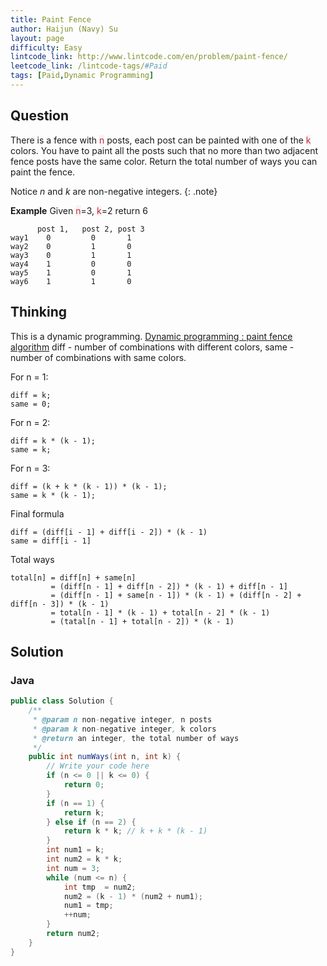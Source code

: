 ```yaml
---
title: Paint Fence
author: Haijun (Navy) Su
layout: page
difficulty: Easy
lintcode_link: http://www.lintcode.com/en/problem/paint-fence/
leetcode_link: /lintcode-tags/#Paid
tags: [Paid,Dynamic Programming]
---
```

## Question
There is a fence with <font style="color: #C72541; background: #F9F2F4;">n</font> posts, each post can be painted with one of the <font style="color: #C72541; background: #F9F2F4;">k</font> colors.
You have to paint all the posts such that no more than two adjacent fence posts have the same color.
Return the total number of ways you can paint the fence.

<i class="fa fa-info-circle" aria-hidden="true"></i> Notice
*n* and *k* are non-negative integers. 
{: .note}

**Example**
Given <font style="color: #C72541; background: #F9F2F4;">n</font>=3, <font style="color: #C72541; background: #F9F2F4;">k</font>=2 return 6
~~~
      post 1,   post 2, post 3
way1    0         0       1
way2    0         1       0
way3    0         1       1
way4    1         0       0
way5    1         0       1
way6    1         1       0
~~~

## Thinking
This is a dynamic programming. [Dynamic programming : paint fence algorithm](https://stackoverflow.com/questions/32444278/dynamic-programming-paint-fence-algorithm)
diff - number of combinations with different colors,
same - number of combinations with same colors.

For n = 1:
~~~
diff = k;
same = 0;
~~~
For n = 2:
~~~
diff = k * (k - 1);
same = k;
~~~
For n = 3:
~~~
diff = (k + k * (k - 1)) * (k - 1);
same = k * (k - 1);
~~~
Final formula
~~~
diff = (diff[i - 1] + diff[i - 2]) * (k - 1)
same = diff[i - 1] 
~~~
Total ways
~~~
total[n] = diff[n] + same[n]
         = (diff[n - 1] + diff[n - 2]) * (k - 1) + diff[n - 1]
         = (diff[n - 1] + same[n - 1]) * (k - 1) + (diff[n - 2] + diff[n - 3]) * (k - 1)
         = total[n - 1] * (k - 1) + total[n - 2] * (k - 1)
         = (tatal[n - 1] + total[n - 2]) * (k - 1)
~~~

## Solution
### Java
~~~ java
public class Solution {
    /**
     * @param n non-negative integer, n posts
     * @param k non-negative integer, k colors
     * @return an integer, the total number of ways
     */
    public int numWays(int n, int k) {
        // Write your code here
        if (n <= 0 || k <= 0) {
            return 0;
        }
        if (n == 1) {
            return k;
        } else if (n == 2) {
            return k * k; // k + k * (k - 1)
        } 
        int num1 = k;
        int num2 = k * k;
        int num = 3;
        while (num <= n) {
            int tmp  = num2;
            num2 = (k - 1) * (num2 + num1);
            num1 = tmp;
            ++num;
        }
        return num2;
    }
}
~~~
